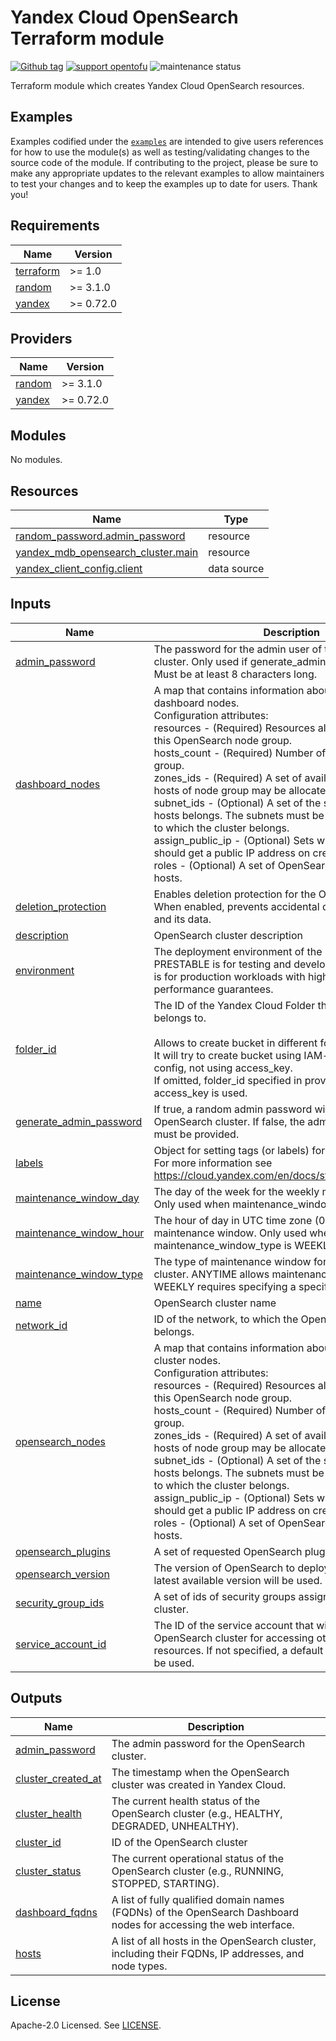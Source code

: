 # Yandex Cloud OpenSearch Terraform module

[![Github tag](https://img.shields.io/github/v/tag/terraform-yacloud-modules/terraform-yandex-mdb-opensearch)](https://github.com/terraform-yacloud-modules/terraform-yandex-mdb-opensearch/releases) [![support opentofu](https://img.shields.io/badge/supports-opentofu-green)](https://opentofu.org/) ![maintenance status](https://img.shields.io/maintenance/yes/2024.svg)

Terraform module which creates Yandex Cloud OpenSearch resources.

## Examples

Examples codified under
the [`examples`](https://github.com/terraform-yacloud-modules/terraform-yandex-module-template/tree/main/examples) are intended
to give users references for how to use the module(s) as well as testing/validating changes to the source code of the
module. If contributing to the project, please be sure to make any appropriate updates to the relevant examples to allow
maintainers to test your changes and to keep the examples up to date for users. Thank you!

<!-- BEGIN_TF_DOCS -->
## Requirements

| Name | Version |
|------|---------|
| <a name="requirement_terraform"></a> [terraform](#requirement\_terraform) | >= 1.0 |
| <a name="requirement_random"></a> [random](#requirement\_random) | >= 3.1.0 |
| <a name="requirement_yandex"></a> [yandex](#requirement\_yandex) | >= 0.72.0 |

## Providers

| Name | Version |
|------|---------|
| <a name="provider_random"></a> [random](#provider\_random) | >= 3.1.0 |
| <a name="provider_yandex"></a> [yandex](#provider\_yandex) | >= 0.72.0 |

## Modules

No modules.

## Resources

| Name | Type |
|------|------|
| [random_password.admin_password](https://registry.terraform.io/providers/hashicorp/random/latest/docs/resources/password) | resource |
| [yandex_mdb_opensearch_cluster.main](https://registry.terraform.io/providers/yandex-cloud/yandex/latest/docs/resources/mdb_opensearch_cluster) | resource |
| [yandex_client_config.client](https://registry.terraform.io/providers/yandex-cloud/yandex/latest/docs/data-sources/client_config) | data source |

## Inputs

| Name | Description | Type | Default | Required |
|------|-------------|------|---------|:--------:|
| <a name="input_admin_password"></a> [admin\_password](#input\_admin\_password) | The password for the admin user of the OpenSearch cluster. Only used if generate\_admin\_password is false. Must be at least 8 characters long. | `string` | `null` | no |
| <a name="input_dashboard_nodes"></a> [dashboard\_nodes](#input\_dashboard\_nodes) | A map that contains information about OpenSearch dashboard nodes.<br/>    Configuration attributes:<br/>      resources        - (Required) Resources allocated to hosts of this OpenSearch node group.<br/>      hosts\_count      - (Required) Number of hosts in this node group.<br/>      zones\_ids        - (Required) A set of availability zones where hosts of node group may be allocated.<br/>      subnet\_ids       - (Optional) A set of the subnets, to which the hosts belongs. The subnets must be a part of the network to which the cluster belongs.<br/>      assign\_public\_ip - (Optional) Sets whether the hosts should get a public IP address on creation.<br/>      roles            - (Optional) A set of OpenSearch roles assigned to hosts. | <pre>map(object({<br/>    resources = object({<br/>      resource_preset_id = string<br/>      disk_size          = string<br/>      disk_type_id       = string<br/>    })<br/>    hosts_count = number<br/>    zones_ids = optional(<br/>      list(string), ["ru-central1-a", "ru-central1-b", "ru-central1-c"]<br/>    )<br/>    subnet_ids       = optional(list(string), [])<br/>    assign_public_ip = bool<br/>  }))</pre> | `{}` | no |
| <a name="input_deletion_protection"></a> [deletion\_protection](#input\_deletion\_protection) | Enables deletion protection for the OpenSearch cluster. When enabled, prevents accidental deletion of the cluster and its data. | `bool` | `false` | no |
| <a name="input_description"></a> [description](#input\_description) | OpenSearch cluster description | `string` | `""` | no |
| <a name="input_environment"></a> [environment](#input\_environment) | The deployment environment of the OpenSearch cluster. PRESTABLE is for testing and development, PRODUCTION is for production workloads with higher availability and performance guarantees. | `string` | `"PRODUCTION"` | no |
| <a name="input_folder_id"></a> [folder\_id](#input\_folder\_id) | The ID of the Yandex Cloud Folder that the resources belongs to.<br/><br/>    Allows to create bucket in different folder.<br/>    It will try to create bucket using IAM-token in provider config, not using access\_key.<br/>    If omitted, folder\_id specified in provider config and access\_key is used. | `string` | `null` | no |
| <a name="input_generate_admin_password"></a> [generate\_admin\_password](#input\_generate\_admin\_password) | If true, a random admin password will be generated for the OpenSearch cluster. If false, the admin\_password variable must be provided. | `bool` | `true` | no |
| <a name="input_labels"></a> [labels](#input\_labels) | Object for setting tags (or labels) for bucket.<br/>    For more information see https://cloud.yandex.com/en/docs/storage/concepts/tags. | `map(string)` | `{}` | no |
| <a name="input_maintenance_window_day"></a> [maintenance\_window\_day](#input\_maintenance\_window\_day) | The day of the week for the weekly maintenance window. Only used when maintenance\_window\_type is WEEKLY. | `string` | `null` | no |
| <a name="input_maintenance_window_hour"></a> [maintenance\_window\_hour](#input\_maintenance\_window\_hour) | The hour of day in UTC time zone (0-24) for the weekly maintenance window. Only used when maintenance\_window\_type is WEEKLY. | `number` | `null` | no |
| <a name="input_maintenance_window_type"></a> [maintenance\_window\_type](#input\_maintenance\_window\_type) | The type of maintenance window for the OpenSearch cluster. ANYTIME allows maintenance at any time, WEEKLY requires specifying a specific day and hour. | `string` | `"ANYTIME"` | no |
| <a name="input_name"></a> [name](#input\_name) | OpenSearch cluster name | `string` | n/a | yes |
| <a name="input_network_id"></a> [network\_id](#input\_network\_id) | ID of the network, to which the OpenSearch cluster belongs. | `string` | n/a | yes |
| <a name="input_opensearch_nodes"></a> [opensearch\_nodes](#input\_opensearch\_nodes) | A map that contains information about OpenSearch cluster nodes.<br/>    Configuration attributes:<br/>      resources        - (Required) Resources allocated to hosts of this OpenSearch node group.<br/>      hosts\_count      - (Required) Number of hosts in this node group.<br/>      zones\_ids        - (Required) A set of availability zones where hosts of node group may be allocated.<br/>      subnet\_ids       - (Optional) A set of the subnets, to which the hosts belongs. The subnets must be a part of the network to which the cluster belongs.<br/>      assign\_public\_ip - (Optional) Sets whether the hosts should get a public IP address on creation.<br/>      roles            - (Optional) A set of OpenSearch roles assigned to hosts. | <pre>map(object({<br/>    resources = object({<br/>      resource_preset_id = string<br/>      disk_size          = string<br/>      disk_type_id       = string<br/>    })<br/>    hosts_count = number<br/>    zones_ids = optional(<br/>      list(string), ["ru-central1-a", "ru-central1-b", "ru-central1-c"]<br/>    )<br/>    subnet_ids       = optional(list(string))<br/>    assign_public_ip = bool<br/>    roles            = optional(list(string))<br/>  }))</pre> | `{}` | no |
| <a name="input_opensearch_plugins"></a> [opensearch\_plugins](#input\_opensearch\_plugins) | A set of requested OpenSearch plugins. | `list(string)` | `[]` | no |
| <a name="input_opensearch_version"></a> [opensearch\_version](#input\_opensearch\_version) | The version of OpenSearch to deploy. If not specified, the latest available version will be used. | `string` | `null` | no |
| <a name="input_security_group_ids"></a> [security\_group\_ids](#input\_security\_group\_ids) | A set of ids of security groups assigned to hosts of the cluster. | `list(string)` | `[]` | no |
| <a name="input_service_account_id"></a> [service\_account\_id](#input\_service\_account\_id) | The ID of the service account that will be used by the OpenSearch cluster for accessing other Yandex Cloud resources. If not specified, a default service account will be used. | `string` | `null` | no |

## Outputs

| Name | Description |
|------|-------------|
| <a name="output_admin_password"></a> [admin\_password](#output\_admin\_password) | The admin password for the OpenSearch cluster. |
| <a name="output_cluster_created_at"></a> [cluster\_created\_at](#output\_cluster\_created\_at) | The timestamp when the OpenSearch cluster was created in Yandex Cloud. |
| <a name="output_cluster_health"></a> [cluster\_health](#output\_cluster\_health) | The current health status of the OpenSearch cluster (e.g., HEALTHY, DEGRADED, UNHEALTHY). |
| <a name="output_cluster_id"></a> [cluster\_id](#output\_cluster\_id) | ID of the OpenSearch cluster |
| <a name="output_cluster_status"></a> [cluster\_status](#output\_cluster\_status) | The current operational status of the OpenSearch cluster (e.g., RUNNING, STOPPED, STARTING). |
| <a name="output_dashboard_fqdns"></a> [dashboard\_fqdns](#output\_dashboard\_fqdns) | A list of fully qualified domain names (FQDNs) of the OpenSearch Dashboard nodes for accessing the web interface. |
| <a name="output_hosts"></a> [hosts](#output\_hosts) | A list of all hosts in the OpenSearch cluster, including their FQDNs, IP addresses, and node types. |
<!-- END_TF_DOCS -->

## License

Apache-2.0 Licensed.
See [LICENSE](https://github.com/terraform-yacloud-modules/terraform-yandex-module-template/blob/main/LICENSE).
